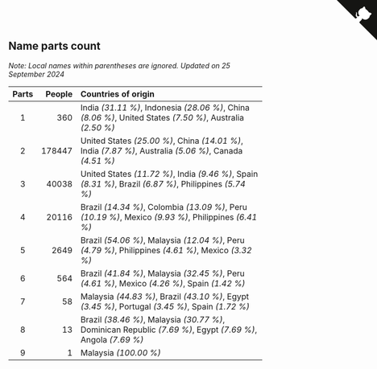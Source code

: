 ## Name parts count

*Note: Local names within parentheses are ignored.*
*Updated on 25 September 2024*

| Parts | People | Countries of origin |
| :--: | ---: | :--- |
| 1 | 360 | India *(31.11 %)*, Indonesia *(28.06 %)*, China *(8.06 %)*, United States *(7.50 %)*, Australia *(2.50 %)* |
| 2 | 178447 | United States *(25.00 %)*, China *(14.01 %)*, India *(7.87 %)*, Australia *(5.06 %)*, Canada *(4.51 %)* |
| 3 | 40038 | United States *(11.72 %)*, India *(9.46 %)*, Spain *(8.31 %)*, Brazil *(6.87 %)*, Philippines *(5.74 %)* |
| 4 | 20116 | Brazil *(14.34 %)*, Colombia *(13.09 %)*, Peru *(10.19 %)*, Mexico *(9.93 %)*, Philippines *(6.41 %)* |
| 5 | 2649 | Brazil *(54.06 %)*, Malaysia *(12.04 %)*, Peru *(4.79 %)*, Philippines *(4.61 %)*, Mexico *(3.32 %)* |
| 6 | 564 | Brazil *(41.84 %)*, Malaysia *(32.45 %)*, Peru *(4.61 %)*, Mexico *(4.26 %)*, Spain *(1.42 %)* |
| 7 | 58 | Malaysia *(44.83 %)*, Brazil *(43.10 %)*, Egypt *(3.45 %)*, Portugal *(3.45 %)*, Spain *(1.72 %)* |
| 8 | 13 | Brazil *(38.46 %)*, Malaysia *(30.77 %)*, Dominican Republic *(7.69 %)*, Egypt *(7.69 %)*, Angola *(7.69 %)* |
| 9 | 1 | Malaysia *(100.00 %)* |


<a href="https://github.com/simonkellly/wca_statistics_ireland" class="github-corner" aria-label="View source on Github"><svg width="80" height="80" viewBox="0 0 250 250" style="fill:#151513; color:#fff; position: absolute; top: 0; border: 0; right: 0;" aria-hidden="true"><path d="M0,0 L115,115 L130,115 L142,142 L250,250 L250,0 Z"></path><path d="M128.3,109.0 C113.8,99.7 119.0,89.6 119.0,89.6 C122.0,82.7 120.5,78.6 120.5,78.6 C119.2,72.0 123.4,76.3 123.4,76.3 C127.3,80.9 125.5,87.3 125.5,87.3 C122.9,97.6 130.6,101.9 134.4,103.2" fill="currentColor" style="transform-origin: 130px 106px;" class="octo-arm"></path><path d="M115.0,115.0 C114.9,115.1 118.7,116.5 119.8,115.4 L133.7,101.6 C136.9,99.2 139.9,98.4 142.2,98.6 C133.8,88.0 127.5,74.4 143.8,58.0 C148.5,53.4 154.0,51.2 159.7,51.0 C160.3,49.4 163.2,43.6 171.4,40.1 C171.4,40.1 176.1,42.5 178.8,56.2 C183.1,58.6 187.2,61.8 190.9,65.4 C194.5,69.0 197.7,73.2 200.1,77.6 C213.8,80.2 216.3,84.9 216.3,84.9 C212.7,93.1 206.9,96.0 205.4,96.6 C205.1,102.4 203.0,107.8 198.3,112.5 C181.9,128.9 168.3,122.5 157.7,114.1 C157.9,116.9 156.7,120.9 152.7,124.9 L141.0,136.5 C139.8,137.7 141.6,141.9 141.8,141.8 Z" fill="currentColor" class="octo-body"></path></svg></a><style>.github-corner:hover .octo-arm{animation:octocat-wave 560ms ease-in-out}@keyframes octocat-wave{0%,100%{transform:rotate(0)}20%,60%{transform:rotate(-25deg)}40%,80%{transform:rotate(10deg)}}@media (max-width:500px){.github-corner:hover .octo-arm{animation:none}.github-corner .octo-arm{animation:octocat-wave 560ms ease-in-out}}</style>
